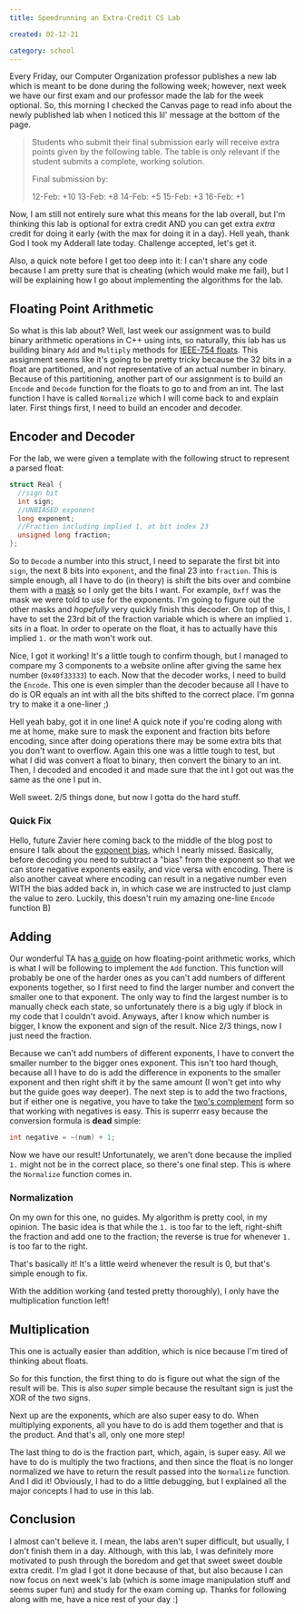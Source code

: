 ```yaml
---
title: Speedrunning an Extra-Credit CS Lab

created: 02-12-21

category: school
---
```


Every Friday, our Computer Organization professor publishes a new lab which is meant to be done during the following week; however, next week we have our first exam and our professor made the lab for the week optional. So, this morning I checked the Canvas page to read info about the newly published lab when I noticed this lil' message at the bottom of the page.

<!-- <z-img src="/extra credit.png" alt="Image with text: Students who submit their final submission early will receive extra points given by the following table. The table is only relevant if the student submits a complete, working solution. Final submission by: 12-Feb: +10, 13-Feb: +8, 14-Feb: +5, 15-Feb: +3, 16-Feb: +1" center class="mt-4" ></z-img> -->

> Students who submit their final submission early will receive extra points given by the following table. The table is only relevant if the student submits a complete, working solution.
>
> Final submission by:
>
> 12-Feb: +10
> 13-Feb: +8
> 14-Feb: +5
> 15-Feb: +3
> 16-Feb: +1

Now, I am still not entirely sure what this means for the lab overall, but I'm thinking this lab is optional for extra credit AND you can get extra _extra_ credit for doing it early (with the max for doing it in a day). Hell yeah, thank God I took my Adderall late today. Challenge accepted, let's get it.

Also, a quick note before I get too deep into it: I can't share any code because I am pretty sure that is cheating (which would make me fail), but I will be explaining how I go about implementing the algorithms for the lab.

## Floating Point Arithmetic

So what is this lab about? Well, last week our assignment was to build binary arithmetic operations in C++ using ints, so naturally, this lab has us building binary `Add` and `Multiply` methods for [IEEE-754 floats](https://en.wikipedia.org/wiki/IEEE_754). This assignment seems like it's going to be pretty tricky because the 32 bits in a float are partitioned, and not representative of an actual number in binary. Because of this partitioning, another part of our assignment is to build an `Encode` and `Decode` function for the floats to go to and from an int. The last function I have is called `Normalize` which I will come back to and explain later. First things first, I need to build an encoder and decoder.

## Encoder and Decoder

For the lab, we were given a template with the following struct to represent a parsed float:

```cpp
struct Real {
  //sign bit
  int sign;
  //UNBIASED exponent
  long exponent;
  //Fraction including implied 1. at bit index 23
  unsigned long fraction;
};
```

So to `Decode` a number into this struct, I need to separate the first bit into `sign`, the next 8 bits into `exponent`, and the final 23 into `fraction`. This is simple enough, all I have to do (in theory) is shift the bits over and combine them with a [mask](<https://en.wikipedia.org/wiki/Mask_(computing)#:~:text=In%20computer%20science%2C%20a%20mask,in%20a%20single%20bitwise%20operation.>) so I only get the bits I want. For example, `0xff` was the mask we were told to use for the exponents. I'm going to figure out the other masks and _hopefully_ very quickly finish this decoder. On top of this, I have to set the 23rd bit of the fraction variable which is where an implied `1.` sits in a float. In order to operate on the float, it has to actually have this implied `1.` or the math won't work out.

Nice, I got it working! It's a little tough to confirm though, but I managed to compare my 3 components to a website online after giving the same hex number (`0x40f33333`) to each. Now that the decoder works, I need to build the `Encode`. This one is even simpler than the decoder because all I have to do is OR equals an int with all the bits shifted to the correct place. I'm gonna try to make it a one-liner ;)

Hell yeah baby, got it in one line! A quick note if you're coding along with me at home, make sure to mask the exponent and fraction bits before encoding, since after doing operations there may be some extra bits that you don't want to overflow. Again this one was a little tough to test, but what I did was convert a float to binary, then convert the binary to an int. Then, I decoded and encoded it and made sure that the int I got out was the same as the one I put in.

Well sweet. 2/5 things done, but now I gotta do the hard stuff.

### Quick Fix

Hello, future Zavier here coming back to the middle of the blog post to ensure I talk about the [exponent bias](https://en.wikipedia.org/wiki/Exponent_bias), which I nearly missed. Basically, before decoding you need to subtract a "bias" from the exponent so that we can store negative exponents easily, and vice versa with encoding. There is also another caveat where encoding can result in a negative number even WITH the bias added back in, in which case we are instructed to just clamp the value to zero. Luckily, this doesn't ruin my amazing one-line `Encode` function B)

## Adding

Our wonderful TA has [a guide](http://web.eecs.utk.edu/~cmuncey/cs130/floats.html) on how floating-point arithmetic works, which is what I will be following to implement the `Add` function. This function will probably be one of the harder ones as you can't add numbers of different exponents together, so I first need to find the larger number and convert the smaller one to that exponent. The only way to find the largest number is to manually check each state, so unfortunately there is a big ugly if block in my code that I couldn't avoid. Anyways, after I know which number is bigger, I know the exponent and sign of the result. Nice 2/3 things, now I just need the fraction.

Because we can't add numbers of different exponents, I have to convert the smaller number to the bigger ones exponent. This isn't too hard though, because all I have to do is add the difference in exponents to the smaller exponent and then right shift it by the same amount (I won't get into why but the guide goes way deeper). The next step is to add the two fractions, but if either one is negative, you have to take the [two's complement](https://en.wikipedia.org/wiki/Two%27s_complement) form so that working with negatives is easy. This is superrr easy because the conversion formula is **dead** simple:

```cpp
int negative = ~(num) + 1;
```

Now we have our result! Unfortunately, we aren't done because the implied `1.` might not be in the correct place, so there's one final step. This is where the `Normalize` function comes in.

### Normalization

On my own for this one, no guides. My algorithm is pretty cool, in my opinion. The basic idea is that while the `1.` is too far to the left, right-shift the fraction and add one to the fraction; the reverse is true for whenever `1.` is too far to the right.

That's basically it! It's a little weird whenever the result is 0, but that's simple enough to fix.

With the addition working (and tested pretty thoroughly), I only have the multiplication function left!

## Multiplication

This one is actually easier than addition, which is nice because I'm tired of thinking about floats.

So for this function, the first thing to do is figure out what the sign of the result will be. This is also _super_ simple because the resultant sign is just the XOR of the two signs.

Next up are the exponents, which are also super easy to do. When multiplying exponents, all you have to do is add them together and that is the product. And that's all, only one more step!

The last thing to do is the fraction part, which, again, is super easy. All we have to do is multiply the two fractions, and then since the float is no longer normalized we have to return the result passed into the `Normalize` function. And I did it! Obviously, I had to do a little debugging, but I explained all the major concepts I had to use in this lab.

## Conclusion

I almost can't believe it. I mean, the labs aren't super difficult, but usually, I don't finish them in a day. Although, with this lab, I was definitely more motivated to push through the boredom and get that sweet sweet double extra credit. I'm glad I got it done because of that, but also because I can now focus on next week's lab (which is some image manipulation stuff and seems super fun) and study for the exam coming up. Thanks for following along with me, have a nice rest of your day :]
